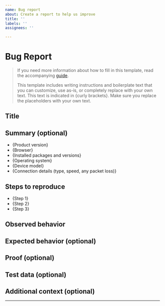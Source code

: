 ```yaml
---
name: Bug report
about: Create a report to help us improve
title: ''
labels: ''
assignees: ''

---
```


# Bug Report

> If you need more information about how to fill in this template, read the accompanying [guide](guide_bug-report.md).
>
> This template includes writing instructions and boilerplate text that you can customize, use as-is, or completely replace with your own text. This text is indicated in {curly brackets}. Make sure you replace the placeholders with your own text.

## Title

<!--{A description of the issue using key words relating to the issue. 50 to 80 characters recommended. Description should cover the problem, the action, and the location (if relevant).}-->

## Summary (optional)

<!--{If the title is insufficient for summarizing the bug, use the summary to detail the bug as concisely as possible. 3-4 sentences recommended.}

## Environment

<!--{Detail the specific environment used when the bug was encountered.}-->

* {Product version}
* {Browser}
* {Installed packages and versions}
* {Operating system}
* {Device model}
* {Connection details (type, speed, any packet loss)}

## Steps to reproduce

<!--{An ordered list of the steps taken where the result was encountering the bug. Include any observations of relevance such as unexpected output, visual glitches, unusual process duration.}-->

* {Step 1}
* {Step 2}
* {Step 3}

## Observed behavior

<!--{Briefly describe the result of the steps taken that resulted in the bug being encountered. Avoid any assumptions regarding the behavior.}-->

## Expected behavior (optional)

<!--{Briefly describe the expected result of the steps taken.}-->

## Proof (optional)

<!--{Provide a copy of any relevant logs, screenshots, or malformed output if relevant.}-->

## Test data (optional)

<!--{If the bug is only encountered when using specific test data, provide a copy of that data. If the data needs to be redacted, please ensure the redacted data also causes the unexpected behavior using the same steps.}-->

## Additional context (optional)
<!--
{If any additional context is required, detail that context here.}

{Please keep in mind the project team may need additional clarification after the report is submitted.}-->

---
